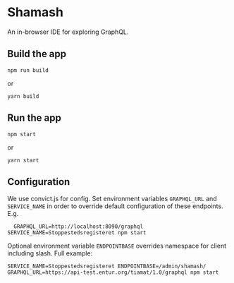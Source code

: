 # Shamash

An in-browser IDE for exploring GraphQL.

## Build the app

```
npm run build
```
or
```
yarn build
```

## Run the app

```
npm start
```
or
```
yarn start
```

## Configuration

We use convict.js for config. Set environment variables `GRAPHQL_URL`
and `SERVICE_NAME` in order to override default configuration of these
endpoints. E.g.

```
  GRAPHQL_URL=http://localhost:8090/graphql SERVICE_NAME=Stoppestedsregisteret npm start
```

Optional environment variable `ENDPOINTBASE` overrides namespace for client including slash. Full example:

```
SERVICE_NAME=Stoppestedsregisteret ENDPOINTBASE=/admin/shamash/ GRAPHQL_URL=https://api-test.entur.org/tiamat/1.0/graphql npm start
```
